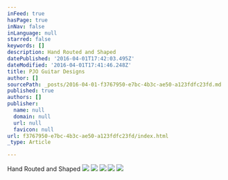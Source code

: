 ```yaml
---
inFeed: true
hasPage: true
inNav: false
inLanguage: null
starred: false
keywords: []
description: Hand Routed and Shaped
datePublished: '2016-04-01T17:42:03.495Z'
dateModified: '2016-04-01T17:41:46.248Z'
title: PJO Guitar Designs
author: []
sourcePath: _posts/2016-04-01-f3767950-e7bc-4b3c-ae50-a123fdfc23fd.md
published: true
authors: []
publisher:
  name: null
  domain: null
  url: null
  favicon: null
url: f3767950-e7bc-4b3c-ae50-a123fdfc23fd/index.html
_type: Article

---
```

Hand Routed and Shaped
![](https://the-grid-user-content.s3-us-west-2.amazonaws.com/ecd4c06c-73a7-490b-bdfe-9ef0d175f6a4.jpg)
![](https://the-grid-user-content.s3-us-west-2.amazonaws.com/73e1d09b-5c7c-47a1-8ae2-4eeb6d6c645e.jpg)
![](https://the-grid-user-content.s3-us-west-2.amazonaws.com/be649286-24af-4185-93cb-c645fb018546.jpg)
![](https://the-grid-user-content.s3-us-west-2.amazonaws.com/2dc58e89-2c29-467d-bb98-9a5a32e5bfd6.jpg)
![](https://the-grid-user-content.s3-us-west-2.amazonaws.com/054135fb-4092-441f-a6e2-649b073c44ce.jpg)